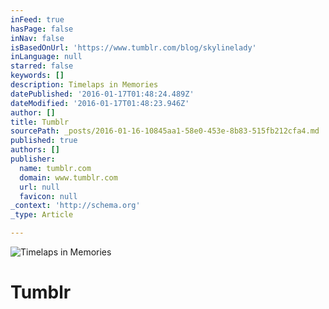 ```yaml
---
inFeed: true
hasPage: false
inNav: false
isBasedOnUrl: 'https://www.tumblr.com/blog/skylinelady'
inLanguage: null
starred: false
keywords: []
description: Timelaps in Memories
datePublished: '2016-01-17T01:48:24.489Z'
dateModified: '2016-01-17T01:48:23.946Z'
author: []
title: Tumblr
sourcePath: _posts/2016-01-16-10845aa1-58e0-453e-8b83-515fb212cfa4.md
published: true
authors: []
publisher:
  name: tumblr.com
  domain: www.tumblr.com
  url: null
  favicon: null
_context: 'http://schema.org'
_type: Article

---
```

![Timelaps in Memories](https://s3-us-west-2.amazonaws.com/the-grid-img/p/2403e20a449034088f29fd7014593a9d614444f5.gif)

# Tumblr